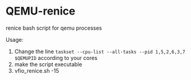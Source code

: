 # QEMU-renice
renice bash script for qemu processes

Usage:
1. Change the line `taskset --cpu-list --all-tasks --pid 1,5,2,6,3,7 $QEMUPID` according to your cores
2. make the script executable
3. vfio_renice.sh -15
